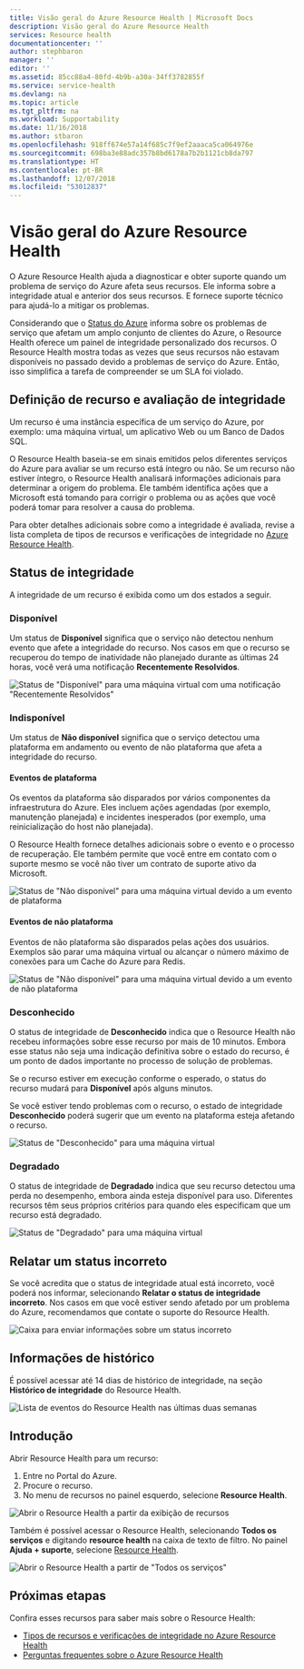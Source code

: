 ```yaml
---
title: Visão geral do Azure Resource Health | Microsoft Docs
description: Visão geral do Azure Resource Health
services: Resource health
documentationcenter: ''
author: stephbaron
manager: ''
editor: ''
ms.assetid: 85cc88a4-80fd-4b9b-a30a-34ff3782855f
ms.service: service-health
ms.devlang: na
ms.topic: article
ms.tgt_pltfrm: na
ms.workload: Supportability
ms.date: 11/16/2018
ms.author: stbaron
ms.openlocfilehash: 918ff674e57a14f685c7f9ef2aaaca5ca064976e
ms.sourcegitcommit: 698ba3e88adc357b8bd6178a7b2b1121cb8da797
ms.translationtype: HT
ms.contentlocale: pt-BR
ms.lasthandoff: 12/07/2018
ms.locfileid: "53012837"
---
```

# <a name="azure-resource-health-overview"></a>Visão geral do Azure Resource Health
 
O Azure Resource Health ajuda a diagnosticar e obter suporte quando um problema de serviço do Azure afeta seus recursos. Ele informa sobre a integridade atual e anterior dos seus recursos. E fornece suporte técnico para ajudá-lo a mitigar os problemas.

Considerando que o [Status do Azure](https://status.azure.com) informa sobre os problemas de serviço que afetam um amplo conjunto de clientes do Azure, o Resource Health oferece um painel de integridade personalizado dos recursos. O Resource Health mostra todas as vezes que seus recursos não estavam disponíveis no passado devido a problemas de serviço do Azure. Então, isso simplifica a tarefa de compreender se um SLA foi violado. 

## <a name="resource-definition-and-health-assessment"></a>Definição de recurso e avaliação de integridade
Um recurso é uma instância específica de um serviço do Azure, por exemplo: uma máquina virtual, um aplicativo Web ou um Banco de Dados SQL.

O Resource Health baseia-se em sinais emitidos pelos diferentes serviços do Azure para avaliar se um recurso está íntegro ou não. Se um recurso não estiver íntegro, o Resource Health analisará informações adicionais para determinar a origem do problema. Ele também identifica ações que a Microsoft está tomando para corrigir o problema ou as ações que você poderá tomar para resolver a causa do problema. 

Para obter detalhes adicionais sobre como a integridade é avaliada, revise a lista completa de tipos de recursos e verificações de integridade no [Azure Resource Health](resource-health-checks-resource-types.md).

## <a name="health-status"></a>Status de integridade
A integridade de um recurso é exibida como um dos estados a seguir.

### <a name="available"></a>Disponível
Um status de **Disponível** significa que o serviço não detectou nenhum evento que afete a integridade do recurso. Nos casos em que o recurso se recuperou do tempo de inatividade não planejado durante as últimas 24 horas, você verá uma notificação **Recentemente Resolvidos**.

![Status de "Disponível" para uma máquina virtual com uma notificação "Recentemente Resolvidos"](./media/resource-health-overview/Available.png)

### <a name="unavailable"></a>Indisponível
Um status de **Não disponível** significa que o serviço detectou uma plataforma em andamento ou evento de não plataforma que afeta a integridade do recurso.

#### <a name="platform-events"></a>Eventos de plataforma
Os eventos da plataforma são disparados por vários componentes da infraestrutura do Azure. Eles incluem ações agendadas (por exemplo, manutenção planejada) e incidentes inesperados (por exemplo, uma reinicialização do host não planejada).

O Resource Health fornece detalhes adicionais sobre o evento e o processo de recuperação. Ele também permite que você entre em contato com o suporte mesmo se você não tiver um contrato de suporte ativo da Microsoft.

![Status de "Não disponível" para uma máquina virtual devido a um evento de plataforma](./media/resource-health-overview/Unavailable.png)

#### <a name="non-platform-events"></a>Eventos de não plataforma
Eventos de não plataforma são disparados pelas ações dos usuários. Exemplos são parar uma máquina virtual ou alcançar o número máximo de conexões para um Cache do Azure para Redis.

![Status de "Não disponível" para uma máquina virtual devido a um evento de não plataforma](./media/resource-health-overview/Unavailable_NonPlatform.png)

### <a name="unknown"></a>Desconhecido
O status de integridade de **Desconhecido** indica que o Resource Health não recebeu informações sobre esse recurso por mais de 10 minutos. Embora esse status não seja uma indicação definitiva sobre o estado do recurso, é um ponto de dados importante no processo de solução de problemas.

Se o recurso estiver em execução conforme o esperado, o status do recurso mudará para **Disponível** após alguns minutos.

Se você estiver tendo problemas com o recurso, o estado de integridade **Desconhecido** poderá sugerir que um evento na plataforma esteja afetando o recurso.

![Status de "Desconhecido" para uma máquina virtual](./media/resource-health-overview/Unknown.png)

### <a name="degraded"></a>Degradado
O status de integridade de **Degradado** indica que seu recurso detectou uma perda no desempenho, embora ainda esteja disponível para uso.
Diferentes recursos têm seus próprios critérios para quando eles especificam que um recurso está degradado.

![Status de "Degradado" para uma máquina virtual](./media/resource-health-overview/degraded.png)

## <a name="reporting-an-incorrect-status"></a>Relatar um status incorreto
Se você acredita que o status de integridade atual está incorreto, você poderá nos informar, selecionando **Relatar o status de integridade incorreto**. Nos casos em que você estiver sendo afetado por um problema do Azure, recomendamos que contate o suporte do Resource Health. 

![Caixa para enviar informações sobre um status incorreto](./media/resource-health-overview/incorrect-status.png)

## <a name="historical-information"></a>Informações de histórico
É possível acessar até 14 dias de histórico de integridade, na seção **Histórico de integridade** do Resource Health. 

![Lista de eventos do Resource Health nas últimas duas semanas](./media/resource-health-overview/history-blade.png)

## <a name="getting-started"></a>Introdução
Abrir Resource Health para um recurso:
1.  Entre no Portal do Azure.
2.  Procure o recurso.
3.  No menu de recursos no painel esquerdo, selecione **Resource Health**.

![Abrir o Resource Health a partir da exibição de recursos](./media/resource-health-overview/from-resource-blade.png)

Também é possível acessar o Resource Health, selecionando **Todos os serviços** e digitando **resource health** na caixa de texto de filtro. No painel **Ajuda + suporte**, selecione [Resource Health](https://ms.portal.azure.com/#blade/Microsoft_Azure_Monitoring/AzureMonitoringBrowseBlade/resourceHealth).

![Abrir o Resource Health a partir de "Todos os serviços"](./media/resource-health-overview/FromOtherServices.png)

## <a name="next-steps"></a>Próximas etapas

Confira esses recursos para saber mais sobre o Resource Health:
-  [Tipos de recursos e verificações de integridade no Azure Resource Health](resource-health-checks-resource-types.md)
-  [Perguntas frequentes sobre o Azure Resource Health](resource-health-faq.md)




